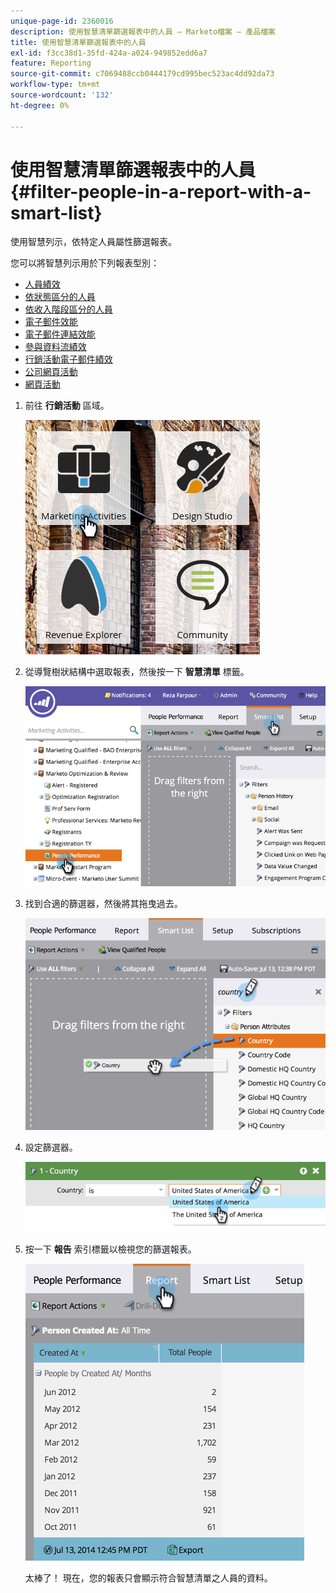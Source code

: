 ```yaml
---
unique-page-id: 2360016
description: 使用智慧清單篩選報表中的人員 — Marketo檔案 — 產品檔案
title: 使用智慧清單篩選報表中的人員
exl-id: f3cc38d1-35fd-424a-a024-949852edd6a7
feature: Reporting
source-git-commit: c7069488ccb0444179cd995bec523ac4dd92da73
workflow-type: tm+mt
source-wordcount: '132'
ht-degree: 0%

---
```


# 使用智慧清單篩選報表中的人員 {#filter-people-in-a-report-with-a-smart-list}

使用智慧列示，依特定人員屬性篩選報表。

您可以將智慧列示用於下列報表型別：

* [人員績效](/help/marketo/product-docs/reporting/basic-reporting/report-types/people-performance-report.md)
* [依狀態區分的人員](/help/marketo/product-docs/reporting/basic-reporting/report-types/people-by-status-report.md)
* [依收入階段區分的人員](/help/marketo/product-docs/reporting/revenue-cycle-analytics/revenue-tools/people-by-revenue-stage-report.md)
* [電子郵件效能](/help/marketo/product-docs/email-marketing/email-programs/email-program-data/email-performance-report.md)
* [電子郵件連結效能](/help/marketo/product-docs/email-marketing/email-programs/email-program-data/email-link-performance-report.md)
* [參與資料流績效](/help/marketo/product-docs/email-marketing/drip-nurturing/reports-and-notifications/engagement-stream-performance-report.md)
* [行銷活動電子郵件績效](/help/marketo/product-docs/reporting/basic-reporting/report-types/campaign-email-performance-report.md)
* [公司網頁活動](/help/marketo/product-docs/reporting/basic-reporting/report-types/company-web-activity-report.md)
* [網頁活動](/help/marketo/product-docs/reporting/basic-reporting/report-types/web-page-activity-report.md)

1. 前往 **行銷活動** 區域。

   ![](assets/image2017-3-27-11-3a31-3a2.png)

1. 從導覽樹狀結構中選取報表，然後按一下 **智慧清單** 標籤。

   ![](assets/image2017-3-27-14-3a12-3a53.png)

1. 找到合適的篩選器，然後將其拖曳過去。

   ![](assets/image2017-3-27-14-3a13-3a46.png)

1. 設定篩選器。

   ![](assets/image2014-9-16-12-3a35-3a50.png)

1. 按一下 **報告** 索引標籤以檢視您的篩選報表。

   ![](assets/image2017-3-27-14-3a14-3a16.png)

   太棒了！ 現在，您的報表只會顯示符合智慧清單之人員的資料。
